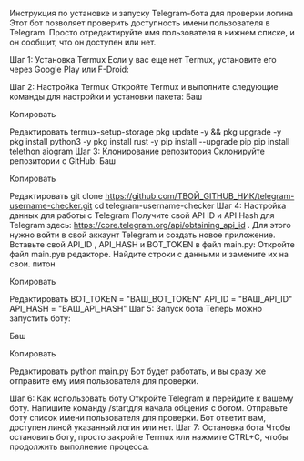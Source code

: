 Инструкция по установке и запуску Telegram-бота для проверки логина
Этот бот позволяет проверить доступность имени пользователя в Telegram. Просто отредактируйте имя пользователя в нижнем списке, и он сообщит, что он доступен или нет.

Шаг 1: Установка Termux
Если у вас еще нет Termux, установите его через Google Play или F-Droid:

Шаг 2: Настройка Termux
Откройте Termux и выполните следующие команды для настройки и установки пакета:
Баш

Копировать

Редактировать
termux-setup-storage
pkg update -y && pkg upgrade -y
pkg install python3 -y
pkg install rust -y
pip install --upgrade pip
pip install telethon aiogram
Шаг 3: Клонирование репозитория
Склонируйте репозитории с GitHub:
Баш

Копировать

Редактировать
git clone https://github.com/ТВОЙ_GITHUB_НИК/telegram-username-checker.git
cd telegram-username-checker
Шаг 4: Настройка данных для работы с Telegram
Получите свой API ID и API Hash для Telegram здесь: https://core.telegram.org/api/obtaining_api_id . Для этого нужно войти в свой аккаунт Telegram и создать новое приложение.
Вставьте свой API_ID , API_HASH и BOT_TOKEN в файл main.py:
Откройте файл main.pyв редакторе.
Найдите строки с данными и замените их на свои.
питон

Копировать

Редактировать
BOT_TOKEN = "ВАШ_BOT_TOKEN"
API_ID = "ВАШ_API_ID"
API_HASH = "ВАШ_API_HASH"
Шаг 5: Запуск бота
Теперь можно запустить боту:

Баш

Копировать

Редактировать
python main.py
Бот будет работать, и вы сразу же отправите ему имя пользователя для проверки.

Шаг 6: Как использовать боту
Откройте Telegram и перейдите к вашему боту.
Напишите команду /startдля начала общения с ботом.
Отправьте боту список имени пользователя для проверки. Бот ответит вам, доступен линой указанный логин или нет.
Шаг 7: Остановка бота
Чтобы остановить боту, просто закройте Termux или нажмите CTRL+C, чтобы продолжить выполнение процесса.

